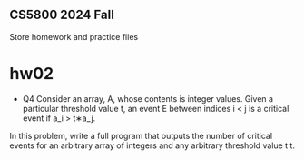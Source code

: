 ## CS5800 2024 Fall
Store homework and practice files

# hw02

* Q4
Consider an array, 
A, whose contents is integer values. Given a particular threshold value 
t, an event 
E between indices 
i
\<
j is a critical event if a_i
\>
t∗a_j.

In this problem, write a full program that outputs the number of critical events for an arbitrary array of integers and any arbitrary threshold value 
t
t.